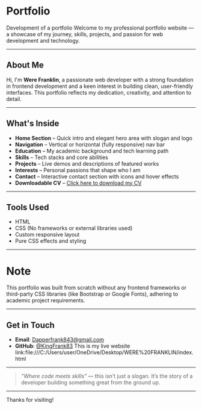 # Portfolio
Development of a portfolio
Welcome to my professional portfolio website — a showcase of my journey, skills, projects, and passion for web development and technology.

---

## About Me

Hi, I'm **Were Franklin**, a passionate web developer with a strong foundation in frontend development and a keen interest in building clean, user-friendly interfaces. This portfolio reflects my dedication, creativity, and attention to detail.

---

##  What's Inside

- **Home Section** – Quick intro and elegant hero area with slogan and logo
- **Navigation** – Vertical or horizontal (fully responsive) nav bar
- **Education** – My academic background and tech learning path
- **Skills** – Tech stacks and core abilities
- **Projects** – Live demos and descriptions of featured works
- **Interests** – Personal passions that shape who I am
- **Contact** – Interactive contact section with icons and hover effects
- **Downloadable CV** – [Click here to download my CV](CV/CV.pdf)

---

##  Tools Used

- HTML
- CSS (No frameworks or external libraries used)
- Custom responsive layout
- Pure CSS  effects and styling

---

#  Note

This portfolio was built from scratch without any frontend frameworks or third-party CSS libraries (like Bootstrap or Google Fonts), adhering to academic project requirements.

---

## Get in Touch

- **Email**: Dapperfrank843@gmail.com  
- **GitHub**: [@KingFrank83](https://github.com/KingFrank83)
  This is my live website link:file:///C:/Users/user/OneDrive/Desktop/WERE%20FRANKLIN/index.html

---

> _"Where code meets skills"_ — this isn’t just a slogan. It’s the story of a developer building something great from the ground up.

---

Thanks for visiting!
